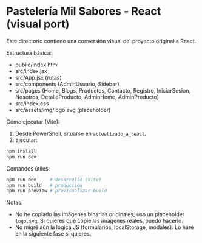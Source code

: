 # Pastelería Mil Sabores - React (visual port)

Este directorio contiene una conversión visual del proyecto original a React.

Estructura básica:
- public/index.html
- src/index.jsx
- src/App.jsx (rutas)
- src/components (AdminUsuario, Sidebar)
- src/pages (Home, Blogs, Productos, Contacto, Registro, IniciarSesion, Nosotros, DetalleProducto, AdminHome, AdminProducto)
- src/index.css
- src/assets/img/logo.svg (placeholder)

Cómo ejecutar (Vite):
1. Desde PowerShell, situarse en `actualizado_a_react`.
2. Ejecutar:

```powershell
npm install
npm run dev
```

Comandos útiles:

```powershell
npm run dev     # desarrollo (Vite)
npm run build   # producción
npm run preview # previsualizar build
```

Notas:
- No he copiado las imágenes binarias originales; uso un placeholder `logo.svg`. Si quieres que copie las imágenes reales, puedo hacerlo.
- No migré aún la lógica JS (formularios, localStorage, modales). Lo haré en la siguiente fase si quieres.
